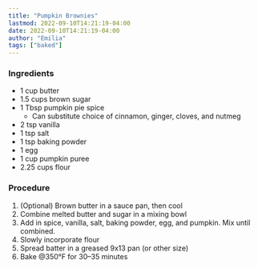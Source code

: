 ```yaml
---
title: "Pumpkin Brownies"
lastmod: 2022-09-10T14:21:19-04:00
date: 2022-09-10T14:21:19-04:00
author: "Emilia"
tags: ["baked"]
---
```


### Ingredients
- 1 cup butter
- 1.5 cups brown sugar
- 1 Tbsp pumpkin pie spice
	- Can substitute choice of cinnamon, ginger, cloves, and nutmeg
- 2 tsp vanilla
- 1 tsp salt
- 1 tsp baking powder
- 1 egg
- 1 cup pumpkin puree
- 2.25 cups flour

### Procedure
1. (Optional) Brown butter in a sauce pan, then cool
2. Combine melted butter and sugar in a mixing bowl
3. Add in spice, vanilla, salt, baking powder, egg, and pumpkin. Mix until combined.
4. Slowly incorporate flour
5. Spread batter in a greased 9x13 pan (or other size)
6. Bake @350°F for 30–35 minutes
